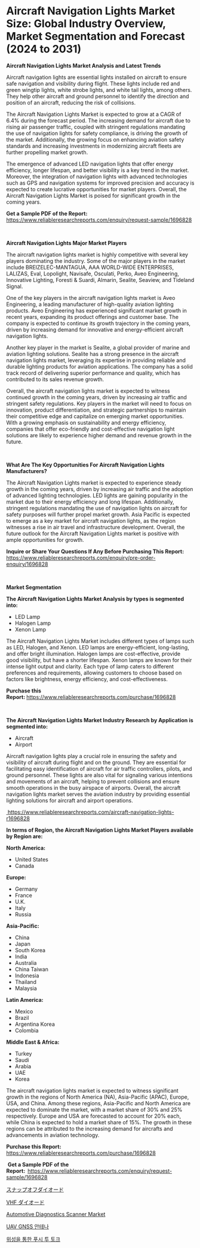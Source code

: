 <p><h1>Aircraft Navigation Lights Market Size: Global Industry Overview, Market Segmentation and Forecast (2024 to 2031)</h1></p><p><strong>Aircraft Navigation Lights Market Analysis and Latest Trends</strong></p>
<p><p>Aircraft navigation lights are essential lights installed on aircraft to ensure safe navigation and visibility during flight. These lights include red and green wingtip lights, white strobe lights, and white tail lights, among others. They help other aircraft and ground personnel to identify the direction and position of an aircraft, reducing the risk of collisions.</p><p>The Aircraft Navigation Lights Market is expected to grow at a CAGR of 6.4% during the forecast period. The increasing demand for aircraft due to rising air passenger traffic, coupled with stringent regulations mandating the use of navigation lights for safety compliance, is driving the growth of the market. Additionally, the growing focus on enhancing aviation safety standards and increasing investments in modernizing aircraft fleets are further propelling market growth.</p><p>The emergence of advanced LED navigation lights that offer energy efficiency, longer lifespan, and better visibility is a key trend in the market. Moreover, the integration of navigation lights with advanced technologies such as GPS and navigation systems for improved precision and accuracy is expected to create lucrative opportunities for market players. Overall, the Aircraft Navigation Lights Market is poised for significant growth in the coming years.</p></p>
<p><strong>Get a Sample PDF of the Report:&nbsp;</strong> <a href="https://www.reliableresearchreports.com/enquiry/request-sample/1696828">https://www.reliableresearchreports.com/enquiry/request-sample/1696828</a></p>
<p>&nbsp;</p>
<p><strong>Aircraft Navigation Lights Major Market Players</strong></p>
<p><p>The aircraft navigation lights market is highly competitive with several key players dominating the industry. Some of the major players in the market include BREIZELEC-MANTAGUA, AAA WORLD-WIDE ENTERPRISES, LALIZAS, Eval, Lopolight, Navisafe, Osculati, Perko, Aveo Engineering, Innovative Lighting, Foresti & Suardi, Almarin, Sealite, Seaview, and Tideland Signal.</p><p>One of the key players in the aircraft navigation lights market is Aveo Engineering, a leading manufacturer of high-quality aviation lighting products. Aveo Engineering has experienced significant market growth in recent years, expanding its product offerings and customer base. The company is expected to continue its growth trajectory in the coming years, driven by increasing demand for innovative and energy-efficient aircraft navigation lights.</p><p>Another key player in the market is Sealite, a global provider of marine and aviation lighting solutions. Sealite has a strong presence in the aircraft navigation lights market, leveraging its expertise in providing reliable and durable lighting products for aviation applications. The company has a solid track record of delivering superior performance and quality, which has contributed to its sales revenue growth.</p><p>Overall, the aircraft navigation lights market is expected to witness continued growth in the coming years, driven by increasing air traffic and stringent safety regulations. Key players in the market will need to focus on innovation, product differentiation, and strategic partnerships to maintain their competitive edge and capitalize on emerging market opportunities. With a growing emphasis on sustainability and energy efficiency, companies that offer eco-friendly and cost-effective navigation light solutions are likely to experience higher demand and revenue growth in the future.</p></p>
<p>&nbsp;</p>
<p><strong>What Are The Key Opportunities For Aircraft Navigation Lights Manufacturers?</strong></p>
<p><p>The Aircraft Navigation Lights market is expected to experience steady growth in the coming years, driven by increasing air traffic and the adoption of advanced lighting technologies. LED lights are gaining popularity in the market due to their energy efficiency and long lifespan. Additionally, stringent regulations mandating the use of navigation lights on aircraft for safety purposes will further propel market growth. Asia Pacific is expected to emerge as a key market for aircraft navigation lights, as the region witnesses a rise in air travel and infrastructure development. Overall, the future outlook for the Aircraft Navigation Lights market is positive with ample opportunities for growth.</p></p>
<p><strong>Inquire or Share Your Questions If Any Before Purchasing This Report:</strong> <a href="https://www.reliableresearchreports.com/enquiry/pre-order-enquiry/1696828">https://www.reliableresearchreports.com/enquiry/pre-order-enquiry/1696828</a></p>
<p>&nbsp;</p>
<p><strong>Market Segmentation</strong></p>
<p><strong>The Aircraft Navigation Lights Market Analysis by types is segmented into:</strong></p>
<p><ul><li>LED Lamp</li><li>Halogen Lamp</li><li>Xenon Lamp</li></ul></p>
<p><p>The Aircraft Navigation Lights Market includes different types of lamps such as LED, Halogen, and Xenon. LED lamps are energy-efficient, long-lasting, and offer bright illumination. Halogen lamps are cost-effective, provide good visibility, but have a shorter lifespan. Xenon lamps are known for their intense light output and clarity. Each type of lamp caters to different preferences and requirements, allowing customers to choose based on factors like brightness, energy efficiency, and cost-effectiveness.</p></p>
<p><strong>Purchase this Report:&nbsp;</strong><a href="https://www.reliableresearchreports.com/purchase/1696828">https://www.reliableresearchreports.com/purchase/1696828</a></p>
<p>&nbsp;</p>
<p><strong>The Aircraft Navigation Lights Market Industry Research by Application is segmented into:</strong></p>
<p><ul><li>Aircraft</li><li>Airport</li></ul></p>
<p><p>Aircraft navigation lights play a crucial role in ensuring the safety and visibility of aircraft during flight and on the ground. They are essential for facilitating easy identification of aircraft for air traffic controllers, pilots, and ground personnel. These lights are also vital for signaling various intentions and movements of an aircraft, helping to prevent collisions and ensure smooth operations in the busy airspace of airports. Overall, the aircraft navigation lights market serves the aviation industry by providing essential lighting solutions for aircraft and airport operations.</p></p>
<p><a href="https://www.reliableresearchreports.com/aircraft-navigation-lights-r1696828">&nbsp;https://www.reliableresearchreports.com/aircraft-navigation-lights-r1696828</a></p>
<p><strong>In terms of Region, the Aircraft Navigation Lights Market Players available by Region are:</strong></p>
<p>
    <p> <strong> North America: </strong>
        <ul>
            <li>United States</li>
            <li>Canada</li>
        </ul>
        </p> 
    <p> <strong> Europe: </strong>
        <ul>
            <li>Germany</li>
            <li>France</li>
            <li>U.K.</li>
            <li>Italy</li>
            <li>Russia</li>
        </ul>
        </p> 
    <p> <strong> Asia-Pacific: </strong>
        <ul>
            <li>China</li>
            <li>Japan</li>
            <li>South Korea</li>
            <li>India</li>
            <li>Australia</li>
            <li>China Taiwan</li>
            <li>Indonesia</li>
            <li>Thailand</li>
            <li>Malaysia</li>
        </ul>
        </p> 
    <p> <strong> Latin America: </strong>
        <ul>
            <li>Mexico</li>
            <li>Brazil</li>
            <li>Argentina Korea</li>
            <li>Colombia</li>
        </ul>
        </p> 
    <p> <strong> Middle East & Africa: </strong>
        <ul>
            <li>Turkey</li>
            <li>Saudi</li>
            <li>Arabia</li>
            <li>UAE</li>
            <li>Korea</li>
        </ul>
    </p>
    </p>
<p><p>The aircraft navigation lights market is expected to witness significant growth in the regions of North America (NA), Asia-Pacific (APAC), Europe, USA, and China. Among these regions, Asia-Pacific and North America are expected to dominate the market, with a market share of 30% and 25% respectively. Europe and USA are forecasted to account for 20% each, while China is expected to hold a market share of 15%. The growth in these regions can be attributed to the increasing demand for aircrafts and advancements in aviation technology.</p></p>
<p><strong>Purchase this Report: </strong><a href="https://www.reliableresearchreports.com/purchase/1696828">https://www.reliableresearchreports.com/purchase/1696828</a></p>
<p>&nbsp;<strong>Get a Sample PDF of the Report:&nbsp;&nbsp;</strong><a href="https://www.reliableresearchreports.com/enquiry/request-sample/1696828">https://www.reliableresearchreports.com/enquiry/request-sample/1696828</a></p>
<p><strong></strong></p>
<p><p><a href="https://github.com/VinceMarvin1/Market-Research-Report-List-1/blob/main/3515423124450.md">スナップオフダイオード</a></p><p><a href="https://github.com/zoetazuur/Market-Research-Report-List-2/blob/main/9444981124449.md">VHF ダイオード</a></p><p><a href="https://github.com/cecuraprangm/Market-Research-Report-List-3/blob/main/automotive-diagnostics-scanner-market.md">Automotive Diagnostics Scanner Market</a></p><p><a href="https://github.com/asratman/Market-Research-Report-List-1/blob/main/2968019122482.md">UAV GNSS 안테나</a></p><p><a href="https://github.com/OliverBarry1954/Market-Research-Report-List-1/blob/main/4860869122483.md">위성을 통한 푸시 투 토크</a></p></p>